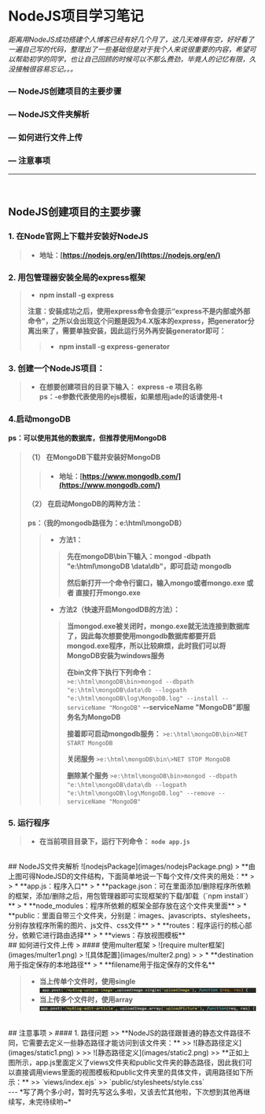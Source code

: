 # NodeJS项目学习笔记 #
*距离用NodeJS成功搭建个人博客已经有好几个月了，这几天难得有空，好好看了一遍自己写的代码，整理出了一些基础但是对于我个人来说很重要的内容，希望可以帮助初学的同学，也让自己回顾的时候可以不那么费劲，毕竟人的记忆有限，久没接触很容易忘记。。。*

### — NodeJS创建项目的主要步骤
### — NodeJS文件夹解析
### — 如何进行文件上传
### — 注意事项

---
<br>

## NodeJS创建项目的主要步骤
### 1. 在Node官网上下载并安装好NodeJS
> * **地址：[https://nodejs.org/en/](https://nodejs.org/en/)**

### 2. 用包管理器安装全局的express框架
> * **npm install -g express**  
> 
> **注意：安装成功之后，使用express命令会提示“express不是内部或外部命令”，之所以会出现这个问题是因为4.X版本的express，把generator分离出来了，需要单独安装，因此运行另外再安装generator即可：**
>> * **npm install -g express-generator**

### 3. 创建一个NodeJS项目：
> * **在想要创建项目的目录下输入： express -e 项目名称**  
> **ps：-e参数代表使用的ejs模板，如果想用jade的话请使用-t**

### 4.启动mongoDB
**ps：可以使用其他的数据库，但推荐使用MongoDB**
> #### （1） 在MongoDB下载并安装好MongoDB
>> * **地址：[https://www.mongodb.com/](https://www.mongodb.com/)**
> #### （2） 在启动MongoDB的两种方法：
> **ps：（我的mongodb路径为：e:\html\mongoDB）**
>> * **方法1：**
>>> **先在mongoDB\bin下输入：mongod -dbpath "e:\html\mongoDB \data\db"，即可启动  mongodb**  
>>>
>>> **然后新打开一个命令行窗口，输入mongo或者mongo.exe  或者 直接打开mongo.exe**
>>
>> * **方法2（快速开启MongodDB的方法）：**
>>> **当mongod.exe被关闭时，mongo.exe就无法连接到数据库了，因此每次想要使用mongodb数据库都要开启mongod.exe程序，所以比较麻烦，此时我们可以将MongoDB安装为windows服务**  
>>>
>>> **在bin文件下执行下列命令：**  
>>> `>e:\html\mongoDB\bin>mongod --dbpath "e:\html\mongoDB\data\db --logpath "e:\html\mongoDB\log\MongoDB.log" --install --serviceName "MongoDB"`
>>> **--serviceName "MongoDB"即服务名为MongoDB**
>>>
>>> **接着即可启动mongodb服务：**
>>> `>e:\html\mongoDB\bin>NET START MongoDB`
>>>
>>> **关闭服务**
>>> `>e:\html\mongoDB\bin\>NET STOP MongoDB`
>>>
>>> **删除某个服务**
>>> `>e:\html\mongoDB\bin>mongod --dbpath "e:\html\mongoDB\data\db --logpath "e:\html\mongoDB\log\MongoDB.log" --remove --serviceName "MongoDB"`

### 5. 运行程序
> * **在当前项目目录下，运行下列命令： `node app.js`**

<br>
## NodeJS文件夹解析
![nodejsPackage](images/nodejsPackage.png)
> **由上图可得NodeJSD的文件结构，下面简单地说一下每个文件/文件夹的用处：**
> 
> * **app.js：程序入口**
> * **package.json：可在里面添加/删除程序所依赖的框架，添加/删除之后，用包管理器即可实现框架的下载/卸载（`npm install`）**
> * **node_modules：程序所依赖的框架全部存放在这个文件夹里面**
> * **public：里面自带三个文件夹，分别是：images、javascripts、stylesheets，分别存放程序所需的图片、js文件、css文件**
> * **routes：程序运行的核心部分，依赖它进行路由选择**
> * **views：存放视图模板**

<br>
## 如何进行文件上传
> #### 使用multer框架
> ![require multer框架](images/multer1.png)
> ![具体配置](images/multer2.png)
> 
> * **destination用于指定保存的本地路径**
> * **filename用于指定保存的文件名**

> * **当上传单个文件时，使用single**
> ![上传单个文件](images/multer3.png)
> * **当上传多个文件时，使用array**
> ![上传多个文件](images/multer4.png)

<br>
## 注意事项
> #### 1. 路径问题
>> **NodeJS的路径跟普通的静态文件路径不同，它需要去定义一些静态路径才能访问到该文件夹：**
>> ![静态路径定义](images/static1.png)
>
>> ![静态路径定义](images/static2.png)
>> **正如上图所示，app.js里面定义了views文件夹和public文件夹的静态路径，因此我们可以直接调用views里面的视图模板和public文件夹里的具体文件，调用路径如下所示：**  
>> `views/index.ejs`  
>> `public/stylesheets/style.css`

<br>
---
*写了两个多小时，暂时先写这么多啦，又该去忙其他啦，下次想到其他再继续写，未完待续哟~*
